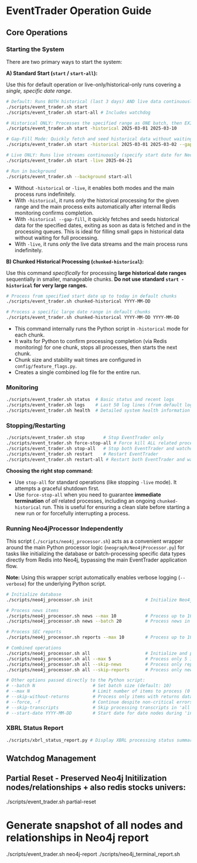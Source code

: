 # EventTrader Operation Guide

## Core Operations

### Starting the System

There are two primary ways to start the system:

**A) Standard Start (`start` / `start-all`):**

   Use this for default operation or live-only/historical-only runs covering a *single, specific date range*.

   ```bash
   # Default: Runs BOTH historical (last 3 days) AND live data continuously
   ./scripts/event_trader.sh start
   ./scripts/event_trader.sh start-all # Includes watchdog

   # Historical ONLY: Processes the specified range as ONE batch, then EXITS
   ./scripts/event_trader.sh start -historical 2025-03-01 2025-03-10 

   # Gap-Fill Mode: Quickly fetch and seed historical data without waiting for full processing (Only waits for processed quque to be empty)
   ./scripts/event_trader.sh start -historical 2025-03-01 2025-03-02 --gap-fill

   # Live ONLY: Runs live streams continuously (specify start date for Neo4j init)
   ./scripts/event_trader.sh start -live 2025-04-21
   
   # Run in background
   ./scripts/event_trader.sh --background start-all 
   ```
   *   Without `-historical` or `-live`, it enables both modes and the main process runs indefinitely.
   *   With `-historical`, it runs *only* the historical processing for the given range and the main process exits automatically after internal Redis monitoring confirms completion.
   *   With `-historical --gap-fill`, it quickly fetches and seeds historical data for the specified dates, exiting as soon as data is fetched and in the processing queues. This is ideal for filling small gaps in historical data without waiting for full processing.
   *   With `-live`, it runs *only* the live data streams and the main process runs indefinitely.

**B) Chunked Historical Processing (`chunked-historical`):**

   Use this command *specifically* for processing **large historical date ranges** sequentially in smaller, manageable chunks. **Do not use standard `start -historical` for very large ranges.**

   ```bash
   # Process from specified start date up to today in default chunks
   ./scripts/event_trader.sh chunked-historical YYYY-MM-DD 

   # Process a specific large date range in default chunks
   ./scripts/event_trader.sh chunked-historical YYYY-MM-DD YYYY-MM-DD
   ```
   *   This command internally runs the Python script in `-historical` mode for each chunk.
   *   It waits for Python to confirm processing completion (via Redis monitoring) for one chunk, stops all processes, then starts the next chunk.
   *   Chunk size and stability wait times are configured in `config/feature_flags.py`.
   *   Creates a single combined log file for the entire run.

### Monitoring

   ```bash
   ./scripts/event_trader.sh status  # Basic status and recent logs
   ./scripts/event_trader.sh logs    # Last 50 log lines (from default log or chunked log if running)
   ./scripts/event_trader.sh health  # Detailed system health information
   ```

### Stopping/Restarting

   ```bash
   ./scripts/event_trader.sh stop       # Stop EventTrader only
   ./scripts/event_trader.sh force-stop-all # Force kill ALL related processes (EventTrader, watchdog, chunked orchestrator)
   ./scripts/event_trader.sh stop-all   # Stop both EventTrader and watchdog
   ./scripts/event_trader.sh restart    # Restart EventTrader
   ./scripts/event_trader.sh restart-all # Restart both EventTrader and watchdog
   ```

   **Choosing the right stop command:**
   *   Use `stop-all` for standard operations (like stopping `-live` mode). It attempts a graceful shutdown first.
   *   Use `force-stop-all` when you need to guarantee **immediate termination** of *all* related processes, including an ongoing `chunked-historical` run. This is useful for ensuring a clean slate before starting a new run or for forcefully interrupting a process.

### Running Neo4jProcessor Independently

   This script (`./scripts/neo4j_processor.sh`) acts as a convenient wrapper around the main Python processor logic (`neograph/Neo4jProcessor.py`) for tasks like initializing the database or batch-processing specific data types directly from Redis into Neo4j, bypassing the main EventTrader application flow.

   **Note:** Using this wrapper script automatically enables verbose logging (`--verbose`) for the underlying Python script.

   ```bash
   # Initialize database
   ./scripts/neo4j_processor.sh init                    # Initialize Neo4j database (verbose)

   # Process news items
   ./scripts/neo4j_processor.sh news --max 10           # Process up to 10 news items (verbose)
   ./scripts/neo4j_processor.sh news --batch 20         # Process news in batches of 20 (verbose)

   # Process SEC reports
   ./scripts/neo4j_processor.sh reports --max 10        # Process up to 10 report items (verbose)

   # Combined operations
   ./scripts/neo4j_processor.sh all                     # Initialize and process all data (verbose)
   ./scripts/neo4j_processor.sh all --max 5             # Process only 5 items of each type (verbose)
   ./scripts/neo4j_processor.sh all --skip-news         # Process only reports and transcripts (verbose)
   ./scripts/neo4j_processor.sh all --skip-reports      # Process only news and transcripts (verbose)

   # Other options passed directly to the Python script:
   # --batch N                      # Set batch size (default: 10)
   # --max N                        # Limit number of items to process (0 for all)
   # --skip-without-returns         # Process only items with returns data
   # --force, -f                    # Continue despite non-critical errors
   # --skip-transcripts             # Skip processing transcripts in 'all' mode
   # --start-date YYYY-MM-DD        # Start date for date nodes during 'init' (default: 2017-09-01)
   ```

### XBRL Status Report

   ```bash
   ./scripts/xbrl_status_report.py # Display XBRL processing status summary
   ```

## Watchdog Management


## Partial Reset - Preserved Neo4j Initilization nodes/relationships + also redis stocks univers:

./scripts/event_trader.sh partial-reset


# Generate snapshot of all nodes and relationships in Neo4j report
./scripts/event_trader.sh neo4j-report
./scripts/neo4j_terminal_report.sh